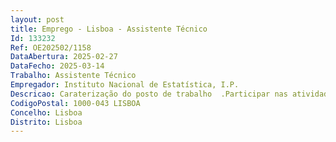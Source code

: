 ```yaml
--- 
layout: post
title: Emprego - Lisboa - Assistente Técnico
Id: 133232
Ref: OE202502/1158
DataAbertura: 2025-02-27
DataFecho: 2025-03-14
Trabalho: Assistente Técnico
Empregador: Instituto Nacional de Estatística, I.P.
Descricao: Caraterização do posto de trabalho  .Participar nas atividades do Serviço de Infraestrutura Tecnológica e Segurança de Informação, com possibilidade de teletrabalho em regime híbrido, após período de integração, entre as quais   Configuração e atualização de equipamentos (PCs, laptops e periféricos)  Instalação de imagens nos equipamentos para padronização dos sistemas  Instalação, configuração e personalização do Windows conforme as diretrizes do INE  Help Desk – Atendimento de primeiro nível a utilizadores (resolução de problemas comuns, suporte asoftware e hardware)  Diagnóstico básico de falhas em computadores, impressoras e periféricos  Instalação e configuração de aplicações padrão (navegadores, pacote Office, antivírus, etc.)  Apoio na configuração de e mails e contas de utilizador  Manutenção preventiva e corretiva simples (troca de componentes básicos como discos, memórias,periféricos)  Registo e encaminhamento de chamadas para suporte de segundo nível, quando necessário.
CodigoPostal: 1000-043 LISBOA
Concelho: Lisboa
Distrito: Lisboa
--- 
```


